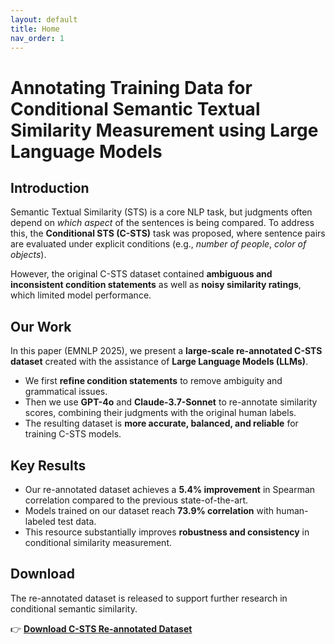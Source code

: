 ```yaml
---
layout: default
title: Home
nav_order: 1
---
```


# Annotating Training Data for Conditional Semantic Textual Similarity Measurement using Large Language Models

## Introduction
Semantic Textual Similarity (STS) is a core NLP task, but judgments often depend on *which aspect* of the sentences is being compared. To address this, the **Conditional STS (C-STS)** task was proposed, where sentence pairs are evaluated under explicit conditions (e.g., *number of people*, *color of objects*).  

However, the original C-STS dataset contained **ambiguous and inconsistent condition statements** as well as **noisy similarity ratings**, which limited model performance.

## Our Work
In this paper (EMNLP 2025), we present a **large-scale re-annotated C-STS dataset** created with the assistance of **Large Language Models (LLMs)**.  
- We first **refine condition statements** to remove ambiguity and grammatical issues.  
- Then we use **GPT-4o** and **Claude-3.7-Sonnet** to re-annotate similarity scores, combining their judgments with the original human labels.  
- The resulting dataset is **more accurate, balanced, and reliable** for training C-STS models.  

## Key Results
- Our re-annotated dataset achieves a **5.4% improvement** in Spearman correlation compared to the previous state-of-the-art.  
- Models trained on our dataset reach **73.9% correlation** with human-labeled test data.  
- This resource substantially improves **robustness and consistency** in conditional similarity measurement.  

## Download
The re-annotated dataset is released to support further research in conditional semantic similarity.  

👉 [**Download C-STS Re-annotated Dataset**](dataset.zip)


